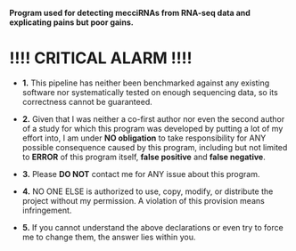 __Program used for detecting mecciRNAs from RNA-seq data and explicating pains but poor gains.__

# __!!!!__ CRITICAL ALARM !!!!

  - **1.** This pipeline has neither been benchmarked against any existing software nor systematically tested on enough sequencing data, so its correctness cannot be guaranteed.  

  - **2.**  Given that I was neither a co-first author nor even the second author of a study for which this program was developed by putting a lot of my effort into, I am under **NO obligation** to take responsibility for ANY possible consequence caused by this program, including but not limited to **ERROR** of this program itself, **false positive** and **false negative**.  

  - **3.** Please __DO NOT__ contact me for ANY issue about this program.  

  - **4.** NO ONE ELSE is authorized to use, copy, modify, or distribute the project without my permission. A violation of this provision means infringement.

  - **5.** If you cannot understand the above declarations or even try to force me to change them, the answer lies within you.
